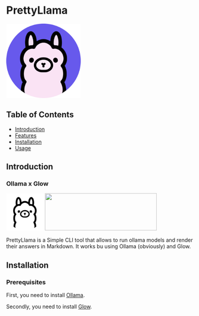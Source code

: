 # PrettyLlama

<img src="https://github.com/thenry42/PrettyLlama/blob/main/utils/PrettyLlama.png" alt="Project Logo" width="200" height="200">

## Table of Contents

- [Introduction](#introduction)
- [Features](#features)
- [Installation](#installation)
- [Usage](#usage)

## Introduction

### Ollama x Glow

<img src="https://github.com/thenry42/PrettyLlama/blob/main/utils/Ollama.png" width="100" height="100"> <img src="https://camo.githubusercontent.com/e20892cc1a5b1775de4ba67dd0baad0fc62191da6b71efff35b71f89800c1da2/68747470733a2f2f73747566662e636861726d2e73682f676c6f772f676c6f772d62616e6e65722d6769746875622e676966" width="300" height="100">

PrettyLlama is a Simple CLI tool that allows to run ollama models and render their answers in Markdown.
It works bu using Ollama (obviously) and Glow.

## Installation

### Prerequisites

First, you need to install [Ollama](https://github.com/ollama/ollama).

Secondly, you need to install [Glow](https://github.com/charmbracelet/glow).

